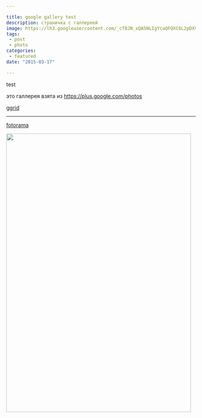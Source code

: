 ```yaml
---

title: google gallery test
description: страничка с галлереей
image: https://lh3.googleusercontent.com/_cT8JN_xQA5NLIgYcaQFQXC6L2pDXVB73f9lH09QK-s
tags:
 - post
 - photo
categories:
 - featured
date: "2015-03-17"

---
```


test

это галлерея взята из https://plus.google.com/photos

[ggrid](https://plus.google.com/photos/112518746943932059156/albums/5818721811715994769)

----

[fotorama](https://plus.google.com/photos/112518746943932059156/albums/5818721811715994769)

<a href="http://gallery.ru/watch?ph=jSz-fXpaR" target="_blank"><img src="http://data17.gallery.ru/albums/gallery/37349-74a8a-85617455-m750x740-u1b980.jpg" border="0" width="491" height="740" style="border:0px"></a>
